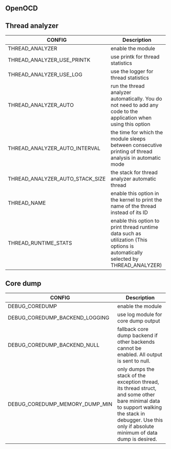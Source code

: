 ## OpenOCD

## Thread analyzer

| CONFIG | Description |
| --- | --- |
| THREAD_ANALYZER | enable the module |
| THREAD_ANALYZER_USE_PRINTK | use printk for thread statistics |
| THREAD_ANALYZER_USE_LOG | use the logger for thread statistics |
| THREAD_ANALYZER_AUTO | run the thread analyzer automatically. You do not need to add any code to the application when using this option |
| THREAD_ANALYZER_AUTO_INTERVAL | the time for which the module sleeps between consecutive printing of thread analysis in automatic mode |
| THREAD_ANALYZER_AUTO_STACK_SIZE | the stack for thread analyzer automatic thread |
| THREAD_NAME | enable this option in the kernel to print the name of the thread instead of its ID |
| THREAD_RUNTIME_STATS | enable this option to print thread runtime data such as utilization (This options is automatically selected by THREAD_ANALYZER) |




## Core dump

| CONFIG | Description |
| --- | --- |
| DEBUG_COREDUMP | enable the module |
| DEBUG_COREDUMP_BACKEND_LOGGING | use log module for core dump output |
| DEBUG_COREDUMP_BACKEND_NULL | fallback core dump backend if other backends cannot be enabled. All output is sent to null. |
| DEBUG_COREDUMP_MEMORY_DUMP_MIN | only dumps the stack of the exception thread, its thread struct, and some other bare minimal data to support walking the stack in debugger. Use this only if absolute minimum of data dump is desired. |